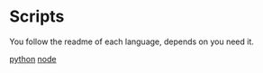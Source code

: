 # Scripts

You follow the readme of each language, depends on you need it.

[python](python/README.md)
[node](node/README.md)